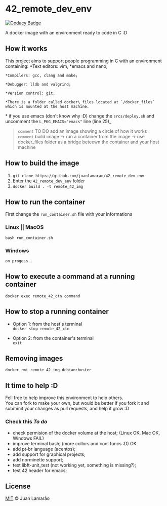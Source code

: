 # 42_remote_dev_env

[![Codacy Badge](https://api.codacy.com/project/badge/Grade/2c0045ab9e584b76b4cfdd8d69fcc041)](https://app.codacy.com/manual/juanlamarao/42_remote_dev_ambient?utm_source=github.com&utm_medium=referral&utm_content=juanlamarao/42_remote_dev_ambient&utm_campaign=Badge_Grade_Dashboard)

A docker image with an environment ready to code in C :D

## How it works

This project aims to support people programming in C with an environment containing:
	*Text editors: vim, \*emacs and nano;

	*Compilers: gcc, clang and make;

	*Debugger: lldb and valgrind;

	*Version control: git;

	*There is a folder called docker\_files located at `/docker_files` which is mounted at the host machine.

\* if you use emacs (don't know why :D) change the `srcs/deploy.sh` and uncomment the `L_PKG_EMACS="emacs"` line (line 25)_  

>	`comment` TO DO add an image showing a circle of how it works  
>	`comment` build image -> run a container from the image -> use docker_files folder as a bridge beteewn the container and your host machine

## How to build the image

1.	`git clone https://github.com/juanlamarao/42_remote_dev_env`
2.	Enter the `42_remote_dev_env` folder
3.	`docker build . -t remote_42_img`

## How to run the container

First change the `run_container.sh` file with your informations

### Linux || MacOS

`bash run_container.sh`

### Windows

`on progess..`

## How to execute a command at a running container

`docker exec remote_42_ctn command`

## How to stop a running container

*	Option 1: from the host's terminal  
`docker stop remote_42_ctn`

*	Option 2: from the container's terminal  
`exit`

## Removing images

`docker rmi remote_42_img debian:buster`

## It time to help :D

Fell free to help improve this environment to help others.  
You can fork to make your own, but would be better if you fork it and
submmit your changes as pull requests, and help it grow :D

### Check this _To do_

*	check permision of the docker volume at the host; (Linux OK, Mac OK, Windows FAIL)
*	improve terminal bash; (more collors and cool funcs :D) OK
*	add pt-br language (acentos);
*	add support for graphical projects;
*	add norminette support;
*	test libft-unit\_test (not working yet, something is missing?);
*	test 42 header for emacs;

## License

[MIT](LICENSE) © Juan Lamarão
